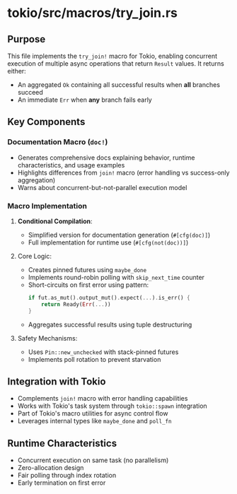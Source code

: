 # tokio/src/macros/try_join.rs

## Purpose
This file implements the `try_join!` macro for Tokio, enabling concurrent execution of multiple async operations that return `Result` values. It returns either:
- An aggregated `Ok` containing all successful results when **all** branches succeed
- An immediate `Err` when **any** branch fails early

## Key Components

### Documentation Macro (`doc!`)
- Generates comprehensive docs explaining behavior, runtime characteristics, and usage examples
- Highlights differences from `join!` macro (error handling vs success-only aggregation)
- Warns about concurrent-but-not-parallel execution model

### Macro Implementation
1. **Conditional Compilation**:
   - Simplified version for documentation generation (`#[cfg(doc)]`)
   - Full implementation for runtime use (`#[cfg(not(doc))]`)

2. Core Logic:
   - Creates pinned futures using `maybe_done`
   - Implements round-robin polling with `skip_next_time` counter
   - Short-circuits on first error using pattern:
     ```rust
     if fut.as_mut().output_mut().expect(...).is_err() {
         return Ready(Err(...))
     }
     ```
   - Aggregates successful results using tuple destructuring

3. Safety Mechanisms:
   - Uses `Pin::new_unchecked` with stack-pinned futures
   - Implements poll rotation to prevent starvation

## Integration with Tokio
- Complements `join!` macro with error handling capabilities
- Works with Tokio's task system through `tokio::spawn` integration
- Part of Tokio's macro utilities for async control flow
- Leverages internal types like `maybe_done` and `poll_fn`

## Runtime Characteristics
- Concurrent execution on same task (no parallelism)
- Zero-allocation design
- Fair polling through index rotation
- Early termination on first error
